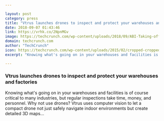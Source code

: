 ```yaml
---

layout: post
category: press
title: "Vtrus launches drones to inspect and protect your warehouses and factories"
date: 2018-09-07 01:43:46
link: https://vrhk.co/2NpnMGv
image: https://techcrunch.com/wp-content/uploads/2018/09/ABI-Taking-off-From-BaseStation.jpg?w=623
domain: techcrunch.com
author: "TechCrunch"
icon: https://techcrunch.com/wp-content/uploads/2015/02/cropped-cropped-favicon-gradient.png?w=180
excerpt: "Knowing what's going on in your warehouses and facilities is of course critical to many industries, but regular inspections take time, money, and personnel. Why not use drones? Vtrus uses computer vision to let a compact drone not just safely navigate indoor environments but create detailed 3D maps…"

---
```


### Vtrus launches drones to inspect and protect your warehouses and factories

Knowing what's going on in your warehouses and facilities is of course critical to many industries, but regular inspections take time, money, and personnel. Why not use drones? Vtrus uses computer vision to let a compact drone not just safely navigate indoor environments but create detailed 3D maps…